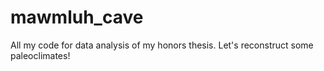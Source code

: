# mawmluh_cave
All my code for data analysis of my honors thesis. Let's reconstruct some paleoclimates!
